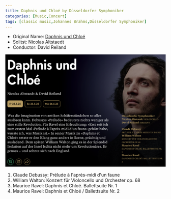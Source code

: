 ```yaml
---
title: Daphnis und Chloé by Düsseldorfer Symphoniker
categories: [Music,Concert]
tags: [classic music,Johannes Brahms,Düsseldorfer Symphoniker]
---
```


- Original Name: [Daphnis und Chloé](https://www.tonhalle.de/veranstaltung/sternzeichen/14268-daphnis-und-chloe)
- Solitst: Nicolas Altstaedt
- Conductor: David Reiland

![Daphnis und Chloé](daphnisundchloe.png)

1. Claude Debussy: Prélude à l'après-midi d'un faune
2. William Walton: Konzert für Violoncello und Orchester op. 68
3. Maurice Ravel: Daphnis et Chloé. Ballettsuite Nr. 1
4. Maurice Ravel: Daphnis et Chloé / Ballettsuite Nr. 2